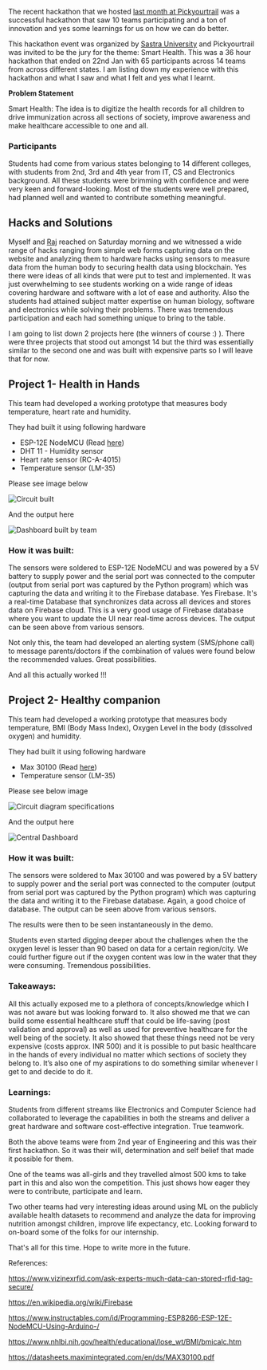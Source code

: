 The recent hackathon that we hosted [last month at Pickyourtrail](https://linkedin.com/posts/pickyourtrail_lifeatpickyourtrail-startup-startuplife-activity-6628647964623638528-2CFX) was a successful hackathon that saw 10 teams participating and a ton of innovation and yes some learnings for us on how we can do better.

This hackathon event was organized by [Sastra University](https://inlinkedin.com/company/sastra-university) and Pickyourtrail was invited to be the jury for the theme: Smart Health. This was a 36 hour hackathon that ended on 22nd Jan with 65 participants across 14 teams from across different states. I am listing down my experience with this hackathon and what I saw and what I felt and yes what I learnt.

**Problem Statement**

Smart Health: The idea is to digitize the health records for all children to drive immunization across all sections of society, improve awareness and make healthcare accessible to one and all.

### **Participants**

Students had come from various states belonging to 14 different colleges, with students from 2nd, 3rd and 4th year from IT, CS and Electronics background. All these students were brimming with confidence and were very keen and forward-looking. Most of the students were well prepared, had planned well and wanted to contribute something meaningful.

## **Hacks and Solutions**

Myself and [Raj](https://www.linkedin.com/in/raj-kumar-5ba700103/) reached on Saturday morning and we witnessed a wide range of hacks ranging from simple web forms capturing data on the website and analyzing them to hardware hacks using sensors to measure data from the human body to securing health data using blockchain. Yes there were ideas of all kinds that were put to test and implemented. It was just overwhelming to see students working on a wide range of ideas covering hardware and software with a lot of ease and authority. Also the students had attained subject matter expertise on human biology, software and electronics while solving their problems. There was tremendous participation and each had something unique to bring to the table.

I am going to list down 2 projects here (the winners of course :) ). There were three projects that stood out amongst 14 but the third was essentially similar to the second one and was built with expensive parts so I will leave that for now. 

## **Project 1- Health in Hands**

This team had developed a working prototype that measures body temperature, heart rate and humidity.

They had built it using following hardware

- ESP-12E NodeMCU (Read [here](https://www.instructables.com/id/Programming-ESP8266-ESP-12E-NodeMCU-Using-Arduino-/))
-  DHT 11 - Humidity sensor
- Heart rate sensor (RC-A-4015)
- Temperature sensor (LM-35)



Please see image below



![Circuit built](https://media-exp1.licdn.com/dms/image/C5112AQF24V2PY5EWgg/article-inline_image-shrink_1000_1488/0?e=1594857600&v=beta&t=m_HoF_Cuph_gg8Qr6rVDceDLT2kc2QT4fI0X24E5_4I)

And the output here

![Dashboard built by team](https://media-exp1.licdn.com/dms/image/C5112AQGhtC8v-MnYHg/article-inline_image-shrink_1000_1488/0?e=1594857600&v=beta&t=Bhf6kRkXFHOd3yR2h2F8HdaUSB9iiibP11Ml94lrhP8)

### **How it was built:**

The sensors were soldered to ESP-12E NodeMCU and was powered by a 5V battery to supply power and the serial port was connected to the computer (output from serial port was captured by the Python program) which was capturing the data and writing it to the Firebase database. Yes Firebase. It's a real-time Database that synchronizes data across all devices and stores data on Firebase cloud. This is a very good usage of Firebase database where you want to update the UI near real-time across devices. The output can be seen above from various sensors.

Not only this, the team had developed an alerting system (SMS/phone call) to message parents/doctors if the combination of values were found below the recommended values. Great possibilities.

And all this actually worked !!! 

## **Project 2- Healthy companion**

This team had developed a working prototype that measures body temperature, BMI (Body Mass Index), Oxygen Level in the body (dissolved oxygen) and humidity.

They had built it using following hardware

- Max 30100 (Read [here](https://datasheets.maximintegrated.com/en/ds/MAX30100.pdf))
- Temperature sensor (LM-35)

Please see below image 



![Circuit diagram specifications](https://media-exp1.licdn.com/dms/image/C5112AQGm-hoaay-uQg/article-inline_image-shrink_1000_1488/0?e=1594857600&v=beta&t=cBL-Hwiqs_CUMGH_y2BvtkpyNTZo2Qm8-aofksizu_Q)

And the output here

![Central Dashboard](https://media-exp1.licdn.com/dms/image/C5112AQHJ0_JQvH60Jw/article-inline_image-shrink_1000_1488/0?e=1594857600&v=beta&t=U3E3MrrVv4Af8kbxsGK2jweEzeeZTb5A9KScwZ8bwM8)

### **How it was built:**

The sensors were soldered to Max 30100 and was powered by a 5V battery to supply power and the serial port was connected to the computer (output from serial port was captured by the Python program) which was capturing the data and writing it to the Firebase database. Again, a good choice of database. The output can be seen above from various sensors.

The results were then to be seen instantaneously in the demo. 

Students even started digging deeper about the challenges when the the oxygen level is lesser than 90 based on data for a certain region/city. We could further figure out if the oxygen content was low in the water that they were consuming. Tremendous possibilities. 

### **Takeaways:**

All this actually exposed me to a plethora of concepts/knowledge which I was not aware but was looking forward to. It also showed me that we can build some essential healthcare stuff that could be life-saving (post validation and approval) as well as used for preventive healthcare for the well being of the society. It also showed that these things need not be very expensive (costs approx. INR 500) and it is possible to put basic healthcare in the hands of every individual no matter which sections of society they belong to. It’s also one of my aspirations to do something similar whenever I get to and decide to do it. 

### **Learnings:**

Students from different streams like Electronics and Computer Science had collaborated to leverage the capabilities in both the streams and deliver a great hardware and software cost-effective integration. True teamwork. 

Both the above teams were from 2nd year of Engineering and this was their first hackathon. So it was their will, determination and self belief that made it possible for them.

One of the teams was all-girls and they travelled almost 500 kms to take part in this and also won the competition. This just shows how eager they were to contribute, participate and learn.

Two other teams had very interesting ideas around using ML on the publicly available health datasets to recommend and analyze the data for improving nutrition amongst children, improve life expectancy, etc. Looking forward to on-board some of the folks for our internship.

That's all for this time. Hope to write more in the future.

References:

https://www.vizinexrfid.com/ask-experts-much-data-can-stored-rfid-tag-secure/

https://en.wikipedia.org/wiki/Firebase

https://www.instructables.com/id/Programming-ESP8266-ESP-12E-NodeMCU-Using-Arduino-/

https://www.nhlbi.nih.gov/health/educational/lose_wt/BMI/bmicalc.htm

https://datasheets.maximintegrated.com/en/ds/MAX30100.pdf